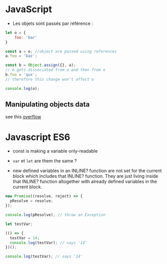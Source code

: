 # JavaScript

- Les objets sont passés par référence :
```javascript
let o = {
    foo: 'bar'
}

const a = o; //object are passed using references
a.foo = 'baz';

const b = Object.assign({}, a);
// b gets dissociated from a and then from o
b.foo = 'qux';
// therefore this change won't affect o

console.log(o);
```

## Manipulating objects data

see this [overflow](https://stackoverflow.com/a/46386334/773595)

Javascript ES6
==============

- const is making a variable only-readable

- `var` et `let` are them the same ?

- new defined variables in an INLINE? function are not set for the current block which includes that INLINE? function. They are just living inside that INLINE? function altogether with already defined variables in the current block.

```javascript
new Promise((resolve, reject) => {
  pResolve = resolve;
});

console.log(pResolve); // throw an Exception
```
```javascript
let testVar;

(() => {
  testVar = 14;
  console.log(testVar); // says '14'
})();

console.log(testVar); // says '14'
